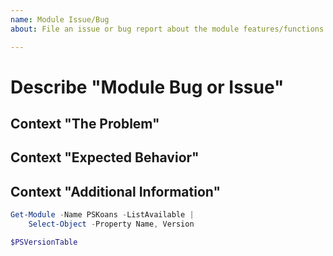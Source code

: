```yaml
---
name: Module Issue/Bug
about: File an issue or bug report about the module features/functions themselves.

---
```


# Describe "Module Bug or Issue"

<!-- A clear and concise description of the problems you're encountering. -->

## Context "The Problem"

<!-- Describe the issue you're having, and what you're doing that seems to be triggering it. -->

## Context "Expected Behavior"

<!-- Describe or give examples of the behavior you _expected_ to see, but did not. -->

## Context "Additional Information"

<!-- Please run the below commands and include the output in the code block. -->

```powershell
Get-Module -Name PSKoans -ListAvailable |
    Select-Object -Property Name, Version

$PSVersionTable
```

<!-- Add any other context or references you think would be helpful (existing unit tests, documentation, etc.) -->
